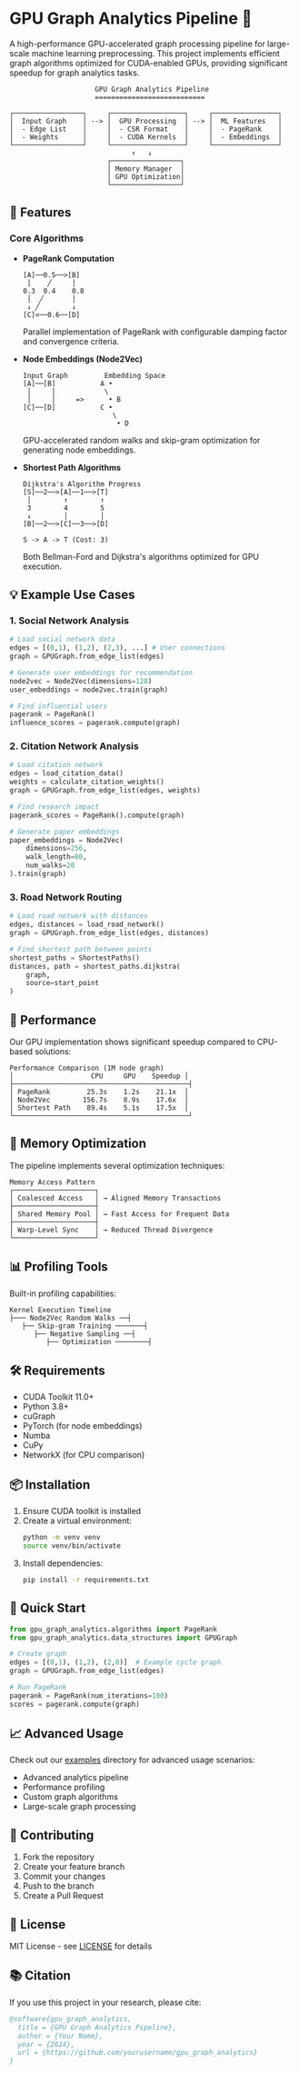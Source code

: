 # GPU Graph Analytics Pipeline 🚀

A high-performance GPU-accelerated graph processing pipeline for large-scale machine learning preprocessing. This project implements efficient graph algorithms optimized for CUDA-enabled GPUs, providing significant speedup for graph analytics tasks.

```
                     GPU Graph Analytics Pipeline
                     ===========================

┌─────────────────┐     ┌──────────────────┐     ┌────────────────┐
│  Input Graph    │ --> │  GPU Processing  │ --> │  ML Features   │
│  - Edge List    │     │  - CSR Format    │     │  - PageRank    │
│  - Weights      │     │  - CUDA Kernels  │     │  - Embeddings  │
└─────────────────┘     └──────────────────┘     └────────────────┘
                              ↑   ↓
                        ┌─────────────────┐
                        │ Memory Manager  │
                        │ GPU Optimization│
                        └─────────────────┘
```

## 🌟 Features

### Core Algorithms
- **PageRank Computation**
  ```
  [A]──0.5──>[B]
   │    ╱     │
  0.3  0.4    0.8
   │  ╱       │
   ↓ ╱        ↓
  [C]<──0.6──[D]
  ```
  Parallel implementation of PageRank with configurable damping factor and convergence criteria.

- **Node Embeddings (Node2Vec)**
  ```
  Input Graph         Embedding Space
  [A]──[B]           A •
   │     │            \
   │     │     =>      • B
  [C]──[D]           C •
                        \ 
                         • D
  ```
  GPU-accelerated random walks and skip-gram optimization for generating node embeddings.

- **Shortest Path Algorithms**
  ```
  Dijkstra's Algorithm Progress
  [S]──2──>[A]──1──>[T]
   │        ↑        ↑
   3        4        5
   ↓        │        │
  [B]──2──>[C]──3──>[D]
  
  S -> A -> T (Cost: 3)
  ```
  Both Bellman-Ford and Dijkstra's algorithms optimized for GPU execution.

## 💡 Example Use Cases

### 1. Social Network Analysis
```python
# Load social network data
edges = [(0,1), (1,2), (2,3), ...] # User connections
graph = GPUGraph.from_edge_list(edges)

# Generate user embeddings for recommendation
node2vec = Node2Vec(dimensions=128)
user_embeddings = node2vec.train(graph)

# Find influential users
pagerank = PageRank()
influence_scores = pagerank.compute(graph)
```

### 2. Citation Network Analysis
```python
# Load citation network
edges = load_citation_data()
weights = calculate_citation_weights()
graph = GPUGraph.from_edge_list(edges, weights)

# Find research impact
pagerank_scores = PageRank().compute(graph)

# Generate paper embeddings
paper_embeddings = Node2Vec(
    dimensions=256,
    walk_length=80,
    num_walks=20
).train(graph)
```

### 3. Road Network Routing
```python
# Load road network with distances
edges, distances = load_road_network()
graph = GPUGraph.from_edge_list(edges, distances)

# Find shortest path between points
shortest_paths = ShortestPaths()
distances, path = shortest_paths.dijkstra(
    graph, 
    source=start_point
)
```

## 🚀 Performance

Our GPU implementation shows significant speedup compared to CPU-based solutions:

```
Performance Comparison (1M node graph)
│                   CPU     GPU    Speedup │
├───────────────────────────────────────────┤
│ PageRank         25.3s    1.2s    21.1x  │
│ Node2Vec        156.7s    8.9s    17.6x  │
│ Shortest Path    89.4s    5.1s    17.5x  │
└───────────────────────────────────────────┘
```

## 🔧 Memory Optimization

The pipeline implements several optimization techniques:
```
Memory Access Pattern
┌────────────────────┐
│ Coalesced Access   │ → Aligned Memory Transactions
├────────────────────┤
│ Shared Memory Pool │ → Fast Access for Frequent Data
├────────────────────┤
│ Warp-Level Sync    │ → Reduced Thread Divergence
└────────────────────┘
```

## 📊 Profiling Tools

Built-in profiling capabilities:
```
Kernel Execution Timeline
├─── Node2Vec Random Walks ──┤
   ├── Skip-gram Training ───────┤
      ├── Negative Sampling ──┤
         ├── Optimization ────────┤
```

## 🛠 Requirements

- CUDA Toolkit 11.0+
- Python 3.8+
- cuGraph
- PyTorch (for node embeddings)
- Numba
- CuPy
- NetworkX (for CPU comparison)

## 📦 Installation

1. Ensure CUDA toolkit is installed
2. Create a virtual environment:
   ```bash
   python -m venv venv
   source venv/bin/activate
   ```
3. Install dependencies:
   ```bash
   pip install -r requirements.txt
   ```

## 🚀 Quick Start

```python
from gpu_graph_analytics.algorithms import PageRank
from gpu_graph_analytics.data_structures import GPUGraph

# Create graph
edges = [(0,1), (1,2), (2,0)]  # Example cycle graph
graph = GPUGraph.from_edge_list(edges)

# Run PageRank
pagerank = PageRank(num_iterations=100)
scores = pagerank.compute(graph)
```

## 📈 Advanced Usage

Check out our [examples](examples/) directory for advanced usage scenarios:
- Advanced analytics pipeline
- Performance profiling
- Custom graph algorithms
- Large-scale graph processing

## 🤝 Contributing

1. Fork the repository
2. Create your feature branch
3. Commit your changes
4. Push to the branch
5. Create a Pull Request

## 📄 License

MIT License - see [LICENSE](LICENSE) for details

## 📚 Citation

If you use this project in your research, please cite:
```bibtex
@software{gpu_graph_analytics,
  title = {GPU Graph Analytics Pipeline},
  author = {Your Name},
  year = {2024},
  url = {https://github.com/yourusername/gpu_graph_analytics}
}
```
